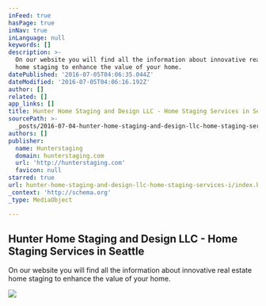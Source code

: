 ```yaml
---
inFeed: true
hasPage: true
inNav: true
inLanguage: null
keywords: []
description: >-
  On our website you will find all the information about innovative real estate
  home staging to enhance the value of your home.
datePublished: '2016-07-05T04:06:35.044Z'
dateModified: '2016-07-05T04:06:16.192Z'
author: []
related: []
app_links: []
title: Hunter Home Staging and Design LLC - Home Staging Services in Seattle
sourcePath: >-
  _posts/2016-07-04-hunter-home-staging-and-design-llc-home-staging-services-i.md
authors: []
publisher:
  name: Hunterstaging
  domain: hunterstaging.com
  url: 'http://hunterstaging.com'
  favicon: null
starred: true
url: hunter-home-staging-and-design-llc-home-staging-services-i/index.html
_context: 'http://schema.org'
_type: MediaObject

---
```

<article style=""><h1>Hunter Home Staging and Design LLC - Home Staging Services in Seattle</h1><p>On our website you will find all the information about innovative real estate home staging to enhance the value of your home.</p></article>

![](https://the-grid-user-content.s3-us-west-2.amazonaws.com/751789ba-9c27-47c5-80f6-baf3314e0bd0.jpg)
